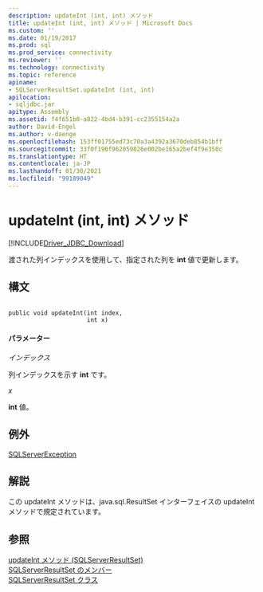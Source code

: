 ```yaml
---
description: updateInt (int, int) メソッド
title: updateInt (int, int) メソッド | Microsoft Docs
ms.custom: ''
ms.date: 01/19/2017
ms.prod: sql
ms.prod_service: connectivity
ms.reviewer: ''
ms.technology: connectivity
ms.topic: reference
apiname:
- SQLServerResultSet.updateInt (int, int)
apilocation:
- sqljdbc.jar
apitype: Assembly
ms.assetid: f4f651b0-a822-4bd4-b391-cc2355154a2a
author: David-Engel
ms.author: v-daenge
ms.openlocfilehash: 153ff01755ed73c70a3a4392a3670deb854b1bff
ms.sourcegitcommit: 33f0f190f962059826e002be165a2bef4f9e350c
ms.translationtype: HT
ms.contentlocale: ja-JP
ms.lasthandoff: 01/30/2021
ms.locfileid: "99189049"
---
```

# <a name="updateint-method-int-int"></a>updateInt (int, int) メソッド
[!INCLUDE[Driver_JDBC_Download](../../../includes/driver_jdbc_download.md)]

  渡された列インデックスを使用して、指定された列を **int** 値で更新します。  
  
## <a name="syntax"></a>構文  
  
```  
  
public void updateInt(int index,  
                      int x)  
```  
  
#### <a name="parameters"></a>パラメーター  
 *インデックス*  
  
 列インデックスを示す **int** です。  
  
 *x*  
  
 **int** 値。  
  
## <a name="exceptions"></a>例外  
 [SQLServerException](../../../connect/jdbc/reference/sqlserverexception-class.md)  
  
## <a name="remarks"></a>解説  
 この updateInt メソッドは、java.sql.ResultSet インターフェイスの updateInt メソッドで規定されています。  
  
## <a name="see-also"></a>参照  
 [updateInt メソッド &#40;SQLServerResultSet&#41;](../../../connect/jdbc/reference/updateint-method-sqlserverresultset.md)   
 [SQLServerResultSet のメンバー](../../../connect/jdbc/reference/sqlserverresultset-members.md)   
 [SQLServerResultSet クラス](../../../connect/jdbc/reference/sqlserverresultset-class.md)  
  
  

